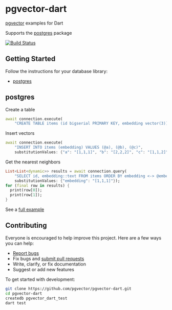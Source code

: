 # pgvector-dart

[pgvector](https://github.com/pgvector/pgvector) examples for Dart

Supports the [postgres](https://github.com/isoos/postgresql-dart) package

[![Build Status](https://github.com/pgvector/pgvector-dart/workflows/build/badge.svg?branch=master)](https://github.com/pgvector/pgvector-dart/actions)

## Getting Started

Follow the instructions for your database library:

- [postgres](#postgres)

## postgres

Create a table

```dart
await connection.execute(
    "CREATE TABLE items (id bigserial PRIMARY KEY, embedding vector(3))");
```

Insert vectors

```dart
await connection.execute(
    "INSERT INTO items (embedding) VALUES (@a), (@b), (@c)",
    substitutionValues: {"a": "[1,1,1]", "b": "[2,2,2]", "c": "[1,1,2]"});
```

Get the nearest neighbors

```dart
List<List<dynamic>> results = await connection.query(
    "SELECT id, embedding::text FROM items ORDER BY embedding <-> @embedding LIMIT 5",
    substitutionValues: {"embedding": "[1,1,1]"});
for (final row in results) {
  print(row[0]);
  print(row[1]);
}
```

See a [full example](test/postgres_test.dart)

## Contributing

Everyone is encouraged to help improve this project. Here are a few ways you can help:

- [Report bugs](https://github.com/pgvector/pgvector-dart/issues)
- Fix bugs and [submit pull requests](https://github.com/pgvector/pgvector-dart/pulls)
- Write, clarify, or fix documentation
- Suggest or add new features

To get started with development:

```sh
git clone https://github.com/pgvector/pgvector-dart.git
cd pgvector-dart
createdb pgvector_dart_test
dart test
```
